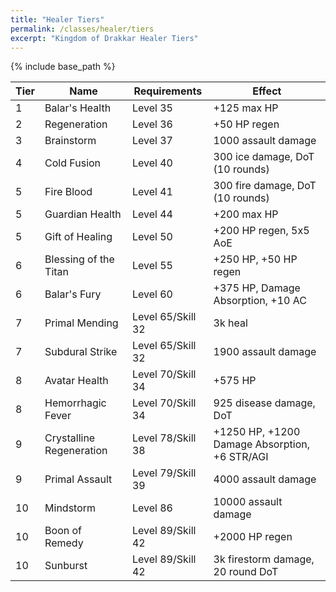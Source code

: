 ```yaml
---
title: "Healer Tiers"
permalink: /classes/healer/tiers
excerpt: "Kingdom of Drakkar Healer Tiers"
---
```


{% include base_path %}

Tier | Name | Requirements | Effect
---- | ---- | ------------ | ------
1    | Balar's Health         | Level 35 | +125 max HP
2    | Regeneration           | Level 36 | +50 HP regen
3    | Brainstorm             | Level 37 | 1000 assault damage
4    | Cold Fusion            | Level 40 | 300 ice damage, DoT (10 rounds)
5    | Fire Blood             | Level 41 | 300 fire damage, DoT (10 rounds)
5    | Guardian Health        | Level 44 | +200 max HP
5    | Gift of Healing        | Level 50 | +200 HP regen, 5x5 AoE
6    | Blessing of the Titan  | Level 55 | +250 HP, +50 HP regen
6    | Balar's Fury           | Level 60 | +375 HP, Damage Absorption, +10 AC
7    | Primal Mending         | Level 65/Skill 32 | 3k heal
7    | Subdural Strike        | Level 65/Skill 32 | 1900 assault damage
8    | Avatar Health          | Level 70/Skill 34 | +575 HP
8    | Hemorrhagic Fever      | Level 70/Skill 34 | 925 disease damage, DoT 
9    | Crystalline Regeneration | Level 78/Skill 38 | +1250 HP, +1200 Damage Absorption, +6 STR/AGI
9    | Primal Assault         | Level 79/Skill 39 | 4000 assault damage
10   | Mindstorm              | Level 86 | 10000 assault damage
10   | Boon of Remedy         | Level 89/Skill 42 | +2000 HP regen
10   | Sunburst               | Level 89/Skill 42 | 3k firestorm damage, 20 round DoT
